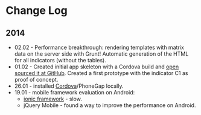 # Change Log

## 2014

* 02.02 - Performance breakthrough: rendering templates with matrix data on the server side with Grunt! Automatic generation of the HTML for all indicators (without the tables).
* 01.02 - Created initial app skeleton with a Cordova build and [open sourced it at GitHub](https://github.com/sinnwerkstatt/economy-common-good-mobile). Created a first prototype with the indicator C1 as proof of concept.
* 26.01 - installed [Cordova](http://docs.phonegap.com/en/3.3.0/guide_cli_index.md.html#The%20Command-Line%20Interface)/PhoneGap locally.
* 19.01 - mobile framework evaluation on Android:
    * [ionic framework](http://ionicframework.com/) - slow.
    * jQuery Mobile - found a way to improve the performance on Android.
